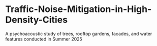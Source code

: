 # Traffic-Noise-Mitigation-in-High-Density-Cities
A psychoacoustic study of trees, rooftop gardens, facades, and water features conducted in Summer 2025

